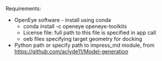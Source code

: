 Requirements:

- OpenEye software - install using conda
  - conda install -c openeye openeye-toolkits
  - License file: full path to this file is specified in app call
  - oeb files specifying target geometry for docking
- Python path or specify path to impress_md module, from https://github.com/aclyde11/Model-generation 
